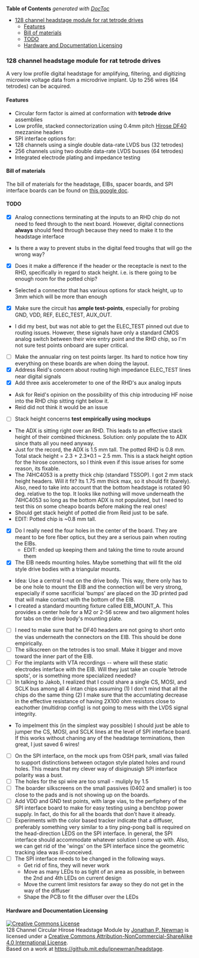 <!-- START doctoc generated TOC please keep comment here to allow auto update -->
<!-- DON'T EDIT THIS SECTION, INSTEAD RE-RUN doctoc TO UPDATE -->
**Table of Contents**  *generated with [DocToc](https://github.com/thlorenz/doctoc)*

- [128 channel headstage module for rat tetrode drives](#128-channel-headstage-module-for-rat-tetrode-drives)
  - [Features](#features)
  - [Bill of materials](#bill-of-materials)
  - [TODO](#todo)
  - [Hardware and Documentation Licensing](#hardware-and-documentation-licensing)

<!-- END doctoc generated TOC please keep comment here to allow auto update -->

### 128 channel headstage module for rat tetrode drives
A very low profile digital headstage for amplifying, filtering, and digitizing microwire voltage data from a microdrive implant. Up to 256 wires (64 tetrodes) can be acquired.

#### Features
- Circular form factor is aimed at conformation with **tetrode drive** assemblies
 - Low profile, stacked connectorization using 0.4mm pitch [Hirose DF40](http://www.digikey.com/product-search/en?FV=ffec4097) mezzanine headers
- SPI interface options for:
 - 128 channels using a single double data-rate LVDS bus (32 tetrodes)
 - 256 channels using two double data-rate LVDS busses (64 tetrodes)
- Integrated electrode plating and impedance testing

#### Bill of materials
The bill of materials for the headstage, EIBs, spacer boards, and SPI interface boards can be found on [this google doc](https://docs.google.com/spreadsheets/d/1F-KWcdvH_63iXjZf0cgCfDiFX6XXW3qw6rlR8DZrFpQ/edit?usp=sharing).

#### TODO
- [x] Analog connections terminating at the inputs to an RHD chip do not need to feed through to the next board. However, digital connections __always__ should feed through because they need to make it to the headstage interface
 - Is there a way to prevent stubs in the digital feed troughs that will go the wrong way?
- [x] Does it make a difference if the header or the receptacle is next to the RHD, specifically in regard to stack height. i.e. is there going to be enough room for the potted chip?
 - Selected a connector that has various options for stack height, up to 3mm which will be more than enough
- [x] Make sure the circuit has __ample test-points__, especially for probing GND, VDD, REF, ELEC_TEST, AUX_OUT.
 - I did my best, but was not able to get the ELEC_TEST pinned out due to routing issues. However, these signals have only a standard CMOS analog switch between their wire entry point and the RHD chip, so I'm not sure test points onboard are super critical.
- [ ] Make the annualar ring on test points larger. Its hard to notice how tiny everything on these boards are when doing the layout.
- [x] Address Reid's concern about routing high impedance ELEC_TEST lines near digital signals
- [x] Add three axis accelerometer to one of the RHD's aux analog inputs
 - Ask for Reid's opinion on the possibility of this chip introducing HF noise into the RHD chip sitting right below it.
 - Reid did not think it would be an issue
- [ ] Stack height concerns __test empirically using mockups__
 - The ADX is sitting right over an RHD. This leads to an effective stack height of their combined thickness. Solution: only populate the to ADX since thats all you need anyway. 
 - Just for the record, the ADX is 1.5 mm tall. The potted RHD is 0.8 mm. Total stack height = 2.3 + 2.3*0.1 ~ 2.5 mm. This is a stack height option for the hirose connectors, so I think even if this issue arises for some reason, its fixable. 
 - The 74HC4053 is a pretty thick chip (standard TSSOP). I got 2 mm stack height headers. Will it fit? Its 1.75 mm thick max, so it should fit (barely). Also, need to take into account that the bottom headstage is rotated 90 deg. relative to the top. It looks like nothing will move underneath the 74HC4053 so long as the bottom ADX is not populated, but I need to test this on some cheapo boards before making the real ones!
 - Should get stack height of potted die from Reid just to be safe.
  - EDIT: Potted chip is ~0.8 mm tall. 
- [x] Do I really need the four holes in the center of the board. They are meant to be fore fiber optics, but they are a serious pain when routing the EIBs.
  - EDIT: ended up keeping them and taking the time to route around them
- [x] The EIB needs mounting holes. Maybe something that will fit the old style drive bodies with a triangular mounts.
 - Idea: Use a central t-nut on the drive body. This way, there only has to be one hole to mount the EIB and the connection will be very strong, especially if some sacrificial 'bumps' are placed on the 3D printed pad that will make contact with the bottom of the EIB.
 - I created a standard mounting fixture called EIB_MOUNT_A. This provides a center hole for a M2 or 2-56 screw and two alignment holes for tabs on the drive body's mounting plate.
- [ ] I need to make sure that he DF40 headers are not going to short onto the vias underneath the connectors on the EIB. This should be done empirically.
- [ ] The silkscreen on the tetrodes is too small. Make it bigger and move toward the inner part of the EIB.
- [ ] For the implants with VTA recordings -- where will these static electrodes interface with the EIB. Will they just take an couple 'tetrode spots', or is something more specialized needed?
- [ ] In talking to Jakob, I realized that I could share a single CS, MOSI, and SCLK bus among all 4 intan chips assuming (1) I don't mind that all the chips do the same thing (2) I make sure that the accumlating decrease in the effective resistance of having 2X100 ohm resistors close to eachother (multidrop config) is not going to mess with the LVDS signal integrity.
 - To impelment this (in the simplest way possible) I should just be able to jumper the CS, MOSI, and SCLK lines at the level of SPI interface board. If this works without chaning any of the headstage terminations, then great, I just saved 6 wires!
- [ ] On the SPI interface, on the mock ups from OSH park, small vias failed to support distinctions between octagon style plated holes and round holes. This means that my clever way of disiginusigh SPI interface polarity was a bust. 
- [ ] The holes for the spi wire are too small - muliply by 1.5
- [ ] The boarder silkscreens on the small passives (0402 and smaller) is too close to the pads and is not showing up on the boards.
- [ ] Add VDD and GND test points, with large vias, to the perfiphery of the SPI interface board to make for easy testing using a benchtop power supply. In fact, do this for all the boards that don't have it already.
- [ ] Experiments with the color based tracker indicate that a diffuser, preferably something very similar to a tiny ping-pong ball is required on the head-direction LEDS on the SPI interface. In general, the SPI interface should accommodate whatever solution I come up with. Also, we can get rid of the 'wings' on the SPI interface since the geometric tracking idea was ill-conceived.
- [ ] The SPI interface needs to be changed in the following ways.
  - Get rid of fins, they will never work
  - Move as many LEDs to as tight of an area as possible, in between the 2nd and 4th LEDs on current design
  - Move the current limit resistors far away so they do not get in the way of the diffuser
  - Shape the PCB to fit the diffuser over the LEDs
#### Hardware and Documentation Licensing
<a rel="license" href="http://creativecommons.org/licenses/by-nc-sa/4.0/"><img alt="Creative Commons License" style="border-width:0" src="https://i.creativecommons.org/l/by-nc-sa/4.0/88x31.png" /></a><br /><span xmlns:dct="http://purl.org/dc/terms/" property="dct:title">128 Channel Circular Hirose Headstage Module</span> by <a xmlns:cc="http://creativecommons.org/ns##" href="https://github.com/jonnew/cyclops" property="cc:attributionName" rel="cc:attributionURL">Jonathan P. Newman</a> is licensed under a <a rel="license" href="http://creativecommons.org/licenses/by-nc-sa/4.0/">Creative Commons Attribution-NonCommercial-ShareAlike 4.0 International License</a>.<br />Based on a work at <a xmlns:dct="http://purl.org/dc/terms/" href="https://github.com/jonnew/cyclops" rel="dct:source">https://github.mit.edu/jpnewman/headstage</a>.


